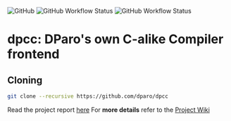 ![GitHub](https://img.shields.io/github/license/dparo/dpcc)
![GitHub Workflow Status](https://img.shields.io/github/workflow/status/dparo/dpcc/linux-build-test?label=Linux%20Build)
![GitHub Workflow Status](https://img.shields.io/github/workflow/status/dparo/dpcc/macos-build-test?label=MacOS%20Build)


# dpcc: DParo's own C-alike Compiler frontend

## Cloning

```sh
git clone --recursive https://github.com/dparo/dpcc
```

Read the project report [here](https://github.com/dparo/dpcc/files/5697256/DPL_ProjectAssignmentReport.pdf)
For **more details** refer to the [Project Wiki](https://github.com/dparo/dpcc/wiki)

